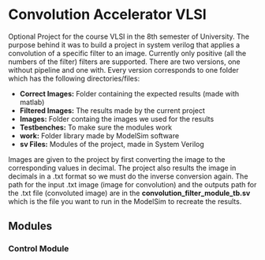 # Convolution Accelerator VLSI
Optional Project for the course VLSI in the 8th semester of University. The purpose behind it was to build a project in system verilog that applies a convolution of a specific filter to an image. Currently only positive (all the numbers of the filter) filters are supported. There are two versions, one without pipeline and one with. 
Every version corresponds to one folder which has the following directories/files:
* **Correct Images:** Folder containing the expected results (made with matlab)
* **Filtered Images:** The results made by the current project
* **Images:** Folder containg the images we used for the results
* **Testbenches:** To make sure the modules work
* **work:** Folder library made by ModelSim software
* **sv Files:** Modules of the project, made in System Verilog

Images are given to the project by first converting the image to the corresponding values in decimal. The project also results the image in decimals in a .txt format so we must do the inverse conversion again. The path for the input .txt image (image for convolution) and the outputs path for the .txt file (convoluted image) are in the **convolution_filter_module_tb.sv** which is the file you want to run in the ModelSim to recreate the results.

## Modules ##
### Control Module ###
